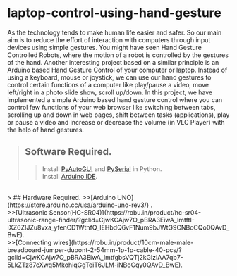# laptop-control-using-hand-gesture
As the technology tends to make human life easier and safer. So our main aim is to reduce the effort of interaction with computers through input devices using simple gestures.
You might have seen Hand Gesture Controlled Robots, where the motion of a robot is controlled by the gestures of the hand. Another interesting project based on a similar principle is an Arduino based Hand Gesture Control of your computer or laptop.
Instead of using a keyboard, mouse or joystick, we can use our hand gestures to control certain functions of a computer like play/pause a video, move left/right in a photo slide show, scroll up/down.
​In this project, we have implemented a simple Arduino based hand gesture control where you can control few functions of your web browser like switching between tabs, scrolling up and down in web pages, shift between tasks (applications), play or pause a video and increase or decrease the volume (in VLC Player) with the help of hand gestures.
> ## Software Required.
>>Install [PyAutoGUI](https://pypi.org/project/PyAutoGUI/) and [PySerial](https://pypi.org/project/pyserial/) in Python.<br />
>>Install [Arduino IDE](https://www.arduino.cc/en/Main/Software).<br />
<br />
> ## Hardware Required.
>>[Arduino UNO](https://store.arduino.cc/usa/arduino-uno-rev3/) .<br/>
>>[Ultrasonic Sensor(HC-SR04)](https://robu.in/product/hc-sr04-ultrasonic-range-finder/?gclid=CjwKCAjw7O_pBRA3EiwA_lmtftI-iXZ6ZIJZu8vxa_yfenCD1WthfQ_lEHbdQ6vF1Num9bJWtG9CNBoCQo0QAvD_BwE).<br />
>>[Connecting wires](https://robu.in/product/10cm-male-male-breadboard-jumper-dupont-2-54mm-1p-1p-cable-40-pcs/?gclid=CjwKCAjw7O_pBRA3EiwA_lmtfgbsVQTj2kGlzIAA7qb7-5LkZTz87cXwq5MkohiqGgTeiT6JLM-iNBoCqy0QAvD_BwE).

